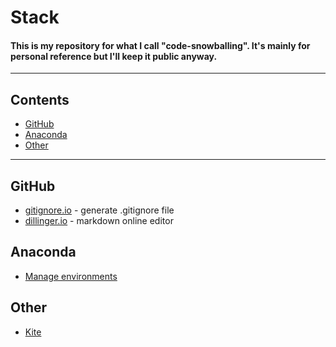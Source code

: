 # Stack

#### This is my repository for what I call "code-snowballing". It's mainly for personal reference but I'll keep it public anyway.

---

## Contents

- [GitHub](#github)
- [Anaconda](#anaconda)
- [Other](#other)

---

## GitHub

- [gitignore.io](https://www.gitignore.io) - generate .gitignore file
- [dillinger.io](https://dillinger.io) - markdown online editor

## Anaconda

- [Manage environments](https://conda.io/projects/conda/en/latest/user-guide/tasks/manage-environments.html)

## Other

- [Kite](https://kite.com)
